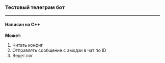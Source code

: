 ### Тестовый телеграм бот
----------
#### Написан на C++
**Может:**
1. Читать конфиг
2. Отправлять сообщение с эмодзи в чат по ID
3. Ведет лог
